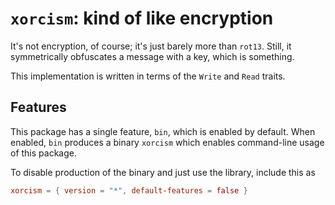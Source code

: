 # `xorcism`: kind of like encryption

It's not encryption, of course; it's just barely more than `rot13`. Still, it symmetrically obfuscates a message with a key, which is something.

This implementation is written in terms of the `Write` and `Read` traits.

## Features

This package has a single feature, `bin`, which is enabled by default.
When enabled, `bin` produces a binary `xorcism` which enables command-line usage of this package.

To disable production of the binary and just use the library, include this as

```toml
xorcism = { version = "*", default-features = false }
```
